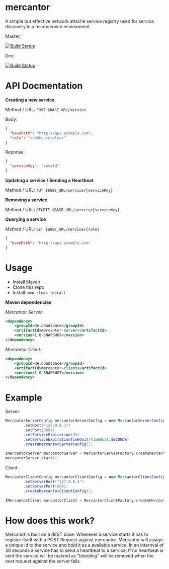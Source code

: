 # mercantor
A simple but effective network attache service registry used for service discovery in a microservice environment.

Master: 

[![Build Status](https://travis-ci.org/FelixKlauke/mercantor.svg?branch=master)](https://travis-ci.org/FelixKlauke/mercantor)

Dev:    

[![Build Status](https://travis-ci.org/FelixKlauke/mercantor.svg?branch=dev)](https://travis-ci.org/FelixKlauke/mercantor)

# API Docmentation
**Creating a new service**

Method / URL: `POST $BASE_URL/service`

Body:
```json
{
  "basePath": "http://api.example.com",
  "role": "sudoku-resolver"
}
```

Reponse:
```json
{
  "serviceKey": "someId"
}
```

**Updating a service / Sending a Heartbeat**

Method / URL: `PUT $BASE_URL/service/{serviceKey}`

**Removing a service** 

Method / URL: `DELETE $BASE_URL/service/{serviceKey}`

**Querying a service**

Method / URL: `GET $BASE_URL/service/{role}`

```json
{
  "basePath": "http://api.example.com"
}
```

# Usage
- Install [Maven](http://maven.apache.org/download.cgi)
- Clone this repo
- Install: ```mvn clean install```

**Maven dependencies**

_Mercantor Server:_
```xml
<dependency>
    <groupId>de.d3adspace</groupId>
    <artifactId>mercantor-server</artifactId>
    <version>1.0-SNAPSHOT</version>
</dependency>
```

_Mercantor Client:_
```xml
<dependency>
    <groupId>de.d3adspace</groupId>
    <artifactId>mercantor-client</artifactId>
    <version>1.0-SNAPSHOT</version>
</dependency>
```

# Example
Server:
```java
MercantorServerConfig mercantorServerConfig = new MercantorServerConfigBuilder()
        .setHost("127.0.0.1")
        .setPort(8081)
        .setServiceExpiration(30)
        .setServiceExpirationTimeUnit(TimeUnit.SECONDS)
        .createMercantorServerConfig();
        
IMercantorServer mercantorServer = MercantorServerFactory.createMercantorServer(mercantorServerConfig);
mercantorServer.start();
```

Client: 
```java
MercantorClientConfig mercantorClientConfig = new MercantorClientConfigBuilder()
        .setServerHost("127.0.0.1")
        .setServerPort(8081)
        .createMercantorClientConfig();
        
IMercantorClient mercantorClient = MercantorClientFactory.createMercantorClient(mercantorClientConfig);
```

# How does this work?
Mercanot is built on a REST base. Whenever a service starts it has to register itself with a POST Request against mercantor. Mercantor
will assign a unique id to the service and hold it as a available service. In an internval of 30 seconds a service has to send a heartbeat
to a service. If no heartbeat is sent the service will be makred as "bleeding" will be removed when the next request against the server 
fails.

